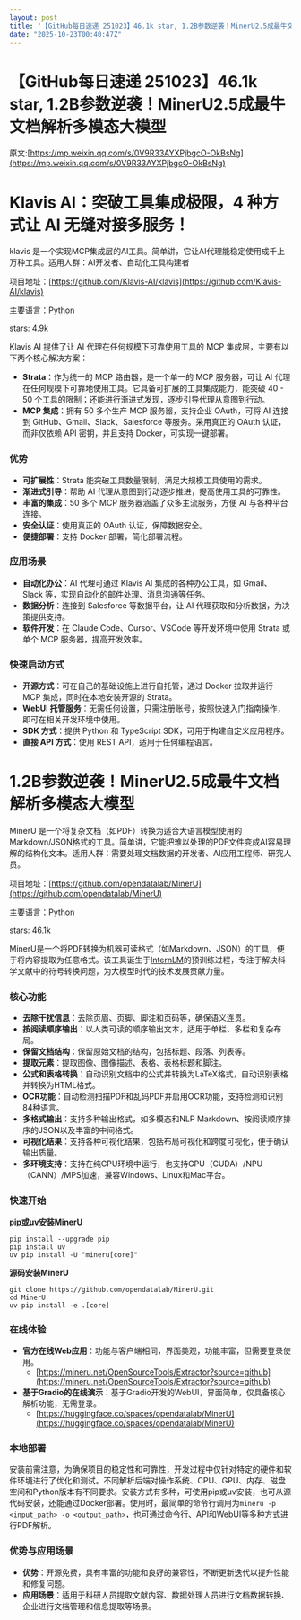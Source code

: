 ```yaml
---
layout: post
title: '【GitHub每日速递 251023】46.1k star, 1.2B参数逆袭！MinerU2.5成最牛文档解析多模态大模型'
date: "2025-10-23T00:40:47Z"
---
```

【GitHub每日速递 251023】46.1k star, 1.2B参数逆袭！MinerU2.5成最牛文档解析多模态大模型
==============================================================

原文:[https://mp.weixin.qq.com/s/0V9R33AYXPjbgcO-OkBsNg](https://mp.weixin.qq.com/s/0V9R33AYXPjbgcO-OkBsNg)

Klavis AI：突破工具集成极限，4 种方式让 AI 无缝对接多服务！
=====================================

klavis 是一个实现MCP集成层的AI工具。简单讲，它让AI代理能稳定使用成千上万种工具。适用人群：AI开发者、自动化工具构建者

项目地址：[https://github.com/Klavis-AI/klavis](https://github.com/Klavis-AI/klavis)

主要语言：Python

stars: 4.9k

Klavis AI 提供了让 AI 代理在任何规模下可靠使用工具的 MCP 集成层，主要有以下两个核心解决方案：

*   **Strata**：作为统一的 MCP 路由器，是一个单一的 MCP 服务器，可让 AI 代理在任何规模下可靠地使用工具。它具备可扩展的工具集成能力，能突破 40 - 50 个工具的限制；还能进行渐进式发现，逐步引导代理从意图到行动。
*   **MCP 集成**：拥有 50 多个生产 MCP 服务器，支持企业 OAuth，可将 AI 连接到 GitHub、Gmail、Slack、Salesforce 等服务。采用真正的 OAuth 认证，而非仅依赖 API 密钥，并且支持 Docker，可实现一键部署。

### 优势

*   **可扩展性**：Strata 能突破工具数量限制，满足大规模工具使用的需求。
*   **渐进式引导**：帮助 AI 代理从意图到行动逐步推进，提高使用工具的可靠性。
*   **丰富的集成**：50 多个 MCP 服务器涵盖了众多主流服务，方便 AI 与各种平台连接。
*   **安全认证**：使用真正的 OAuth 认证，保障数据安全。
*   **便捷部署**：支持 Docker 部署，简化部署流程。

### 应用场景

*   **自动化办公**：AI 代理可通过 Klavis AI 集成的各种办公工具，如 Gmail、Slack 等，实现自动化的邮件处理、消息沟通等任务。
*   **数据分析**：连接到 Salesforce 等数据平台，让 AI 代理获取和分析数据，为决策提供支持。
*   **软件开发**：在 Claude Code、Cursor、VSCode 等开发环境中使用 Strata 或单个 MCP 服务器，提高开发效率。

### 快速启动方式

*   **开源方式**：可在自己的基础设施上进行自托管，通过 Docker 拉取并运行 MCP 集成，同时在本地安装开源的 Strata。
*   **WebUI 托管服务**：无需任何设置，只需注册账号，按照快速入门指南操作，即可在相关开发环境中使用。
*   **SDK 方式**：提供 Python 和 TypeScript SDK，可用于构建自定义应用程序。
*   **直接 API 方式**：使用 REST API，适用于任何编程语言。

1.2B参数逆袭！MinerU2.5成最牛文档解析多模态大模型
===============================

MinerU 是一个将复杂文档（如PDF）转换为适合大语言模型使用的Markdown/JSON格式的工具。简单讲，它能把难以处理的PDF文件变成AI容易理解的结构化文本。适用人群：需要处理文档数据的开发者、AI应用工程师、研究人员。

项目地址：[https://github.com/opendatalab/MinerU](https://github.com/opendatalab/MinerU)

主要语言：Python

stars: 46.1k

MinerU是一个将PDF转换为机器可读格式（如Markdown、JSON）的工具，便于将内容提取为任意格式。该工具诞生于[InternLM](https://github.com/InternLM/InternLM)的预训练过程，专注于解决科学文献中的符号转换问题，为大模型时代的技术发展贡献力量。

### 核心功能

*   **去除干扰信息**：去除页眉、页脚、脚注和页码等，确保语义连贯。
*   **按阅读顺序输出**：以人类可读的顺序输出文本，适用于单栏、多栏和复杂布局。
*   **保留文档结构**：保留原始文档的结构，包括标题、段落、列表等。
*   **提取元素**：提取图像、图像描述、表格、表格标题和脚注。
*   **公式和表格转换**：自动识别文档中的公式并转换为LaTeX格式，自动识别表格并转换为HTML格式。
*   **OCR功能**：自动检测扫描PDF和乱码PDF并启用OCR功能，支持检测和识别84种语言。
*   **多格式输出**：支持多种输出格式，如多模态和NLP Markdown、按阅读顺序排序的JSON以及丰富的中间格式。
*   **可视化结果**：支持各种可视化结果，包括布局可视化和跨度可视化，便于确认输出质量。
*   **多环境支持**：支持在纯CPU环境中运行，也支持GPU（CUDA）/NPU（CANN）/MPS加速，兼容Windows、Linux和Mac平台。

### 快速开始

**pip或uv安装MinerU**

    pip install --upgrade pip
    pip install uv
    uv pip install -U "mineru[core]"
    

**源码安装MinerU**

    git clone https://github.com/opendatalab/MinerU.git
    cd MinerU
    uv pip install -e .[core]
    

### 在线体验

*   **官方在线Web应用**：功能与客户端相同，界面美观，功能丰富，但需要登录使用。
    *   [https://mineru.net/OpenSourceTools/Extractor?source=github](https://mineru.net/OpenSourceTools/Extractor?source=github)
*   **基于Gradio的在线演示**：基于Gradio开发的WebUI，界面简单，仅具备核心解析功能，无需登录。
    *   [https://huggingface.co/spaces/opendatalab/MinerU](https://huggingface.co/spaces/opendatalab/MinerU)

### 本地部署

安装前需注意，为确保项目的稳定性和可靠性，开发过程中仅针对特定的硬件和软件环境进行了优化和测试。不同解析后端对操作系统、CPU、GPU、内存、磁盘空间和Python版本有不同要求。安装方式有多种，可使用pip或uv安装，也可从源代码安装，还能通过Docker部署。使用时，最简单的命令行调用为`mineru -p <input_path> -o <output_path>`，也可通过命令行、API和WebUI等多种方式进行PDF解析。

### 优势与应用场景

*   **优势**：开源免费，具有丰富的功能和良好的兼容性，不断更新迭代以提升性能和修复问题。
*   **应用场景**：适用于科研人员提取文献内容、数据处理人员进行文档数据转换、企业进行文档管理和信息提取等场景。